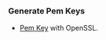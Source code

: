 ### Generate Pem Keys
- [Pem Key](https://kentakodashima.medium.com/generate-pem-keys-with-openssl-on-macos-ecac55791373) with OpenSSL.
